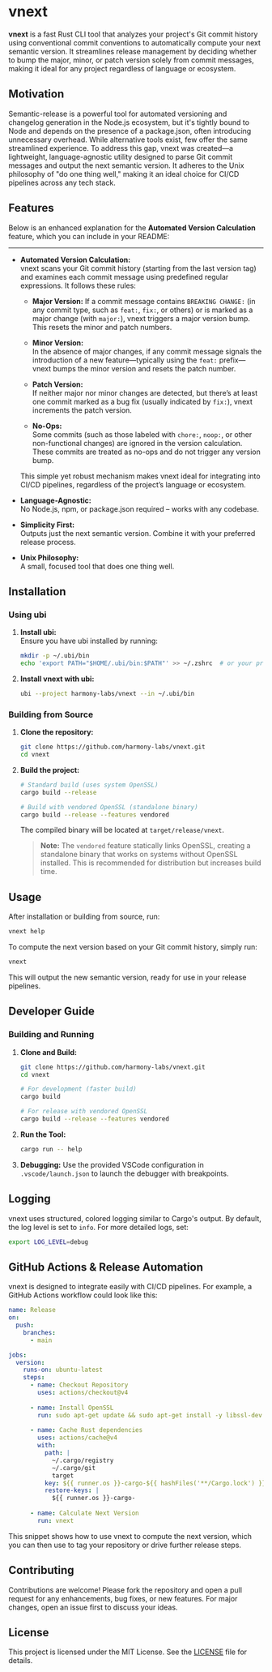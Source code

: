 # vnext

**vnext** is a fast Rust CLI tool that analyzes your project's Git commit history using conventional commit conventions to automatically compute your next semantic version. It streamlines release management by deciding whether to bump the major, minor, or patch version solely from commit messages, making it ideal for any project regardless of language or ecosystem.

## Motivation

Semantic-release is a powerful tool for automated versioning and changelog generation in the Node.js ecosystem, but it's tightly bound to Node and depends on the presence of a package.json, often introducing unnecessary overhead. While alternative tools exist, few offer the same streamlined experience. To address this gap, vnext was created—a lightweight, language-agnostic utility designed to parse Git commit messages and output the next semantic version. It adheres to the Unix philosophy of "do one thing well," making it an ideal choice for CI/CD pipelines across any tech stack.

## Features

Below is an enhanced explanation for the **Automated Version Calculation** feature, which you can include in your README:

---

- **Automated Version Calculation:**  
   vnext scans your Git commit history (starting from the last version tag) and examines each commit message using predefined regular expressions. It follows these rules:

   - **Major Version:**
      If a commit message contains `BREAKING CHANGE:` (in any commit type, such as `feat:`, `fix:`, or others) or is marked as a major change (with `major:`), vnext triggers a major version bump. This resets the minor and patch numbers.

   - **Minor Version:**  
      In the absence of major changes, if any commit message signals the introduction of a new feature—typically using the `feat:` prefix—vnext bumps the minor version and resets the patch number.

   - **Patch Version:**  
      If neither major nor minor changes are detected, but there’s at least one commit marked as a bug fix (usually indicated by `fix:`), vnext increments the patch version.

   - **No-Ops:**  
      Some commits (such as those labeled with `chore:`, `noop:`, or other non-functional changes) are ignored in the version calculation. These commits are treated as no-ops and do not trigger any version bump.

   This simple yet robust mechanism makes vnext ideal for integrating into CI/CD pipelines, regardless of the project’s language or ecosystem.
- **Language-Agnostic:**  
  No Node.js, npm, or package.json required – works with any codebase.
- **Simplicity First:**  
  Outputs just the next semantic version. Combine it with your preferred release process.
- **Unix Philosophy:**  
  A small, focused tool that does one thing well.

## Installation

### Using ubi

1. **Install ubi:**  
   Ensure you have ubi installed by running:
   ```bash
   mkdir -p ~/.ubi/bin
   echo 'export PATH="$HOME/.ubi/bin:$PATH"' >> ~/.zshrc  # or your preferred shell profile
   ```
2. **Install vnext with ubi:**  
   ```bash
   ubi --project harmony-labs/vnext --in ~/.ubi/bin
   ```

### Building from Source

1. **Clone the repository:**
   ```bash
   git clone https://github.com/harmony-labs/vnext.git
   cd vnext
   ```
2. **Build the project:**
   ```bash
   # Standard build (uses system OpenSSL)
   cargo build --release
   
   # Build with vendored OpenSSL (standalone binary)
   cargo build --release --features vendored
   ```
   The compiled binary will be located at `target/release/vnext`.

   > **Note:** The `vendored` feature statically links OpenSSL, creating a standalone binary that works on systems without OpenSSL installed. This is recommended for distribution but increases build time.

## Usage

After installation or building from source, run:
```bash
vnext help
```
To compute the next version based on your Git commit history, simply run:
```bash
vnext
```
This will output the new semantic version, ready for use in your release pipelines.

## Developer Guide

### Building and Running

1. **Clone and Build:**
   ```bash
   git clone https://github.com/harmony-labs/vnext.git
   cd vnext
   
   # For development (faster build)
   cargo build
   
   # For release with vendored OpenSSL
   cargo build --release --features vendored
   ```
2. **Run the Tool:**
   ```bash
   cargo run -- help
   ```
3. **Debugging:**
   Use the provided VSCode configuration in `.vscode/launch.json` to launch the debugger with breakpoints.

## Logging

vnext uses structured, colored logging similar to Cargo's output. By default, the log level is set to `info`. For more detailed logs, set:
```bash
export LOG_LEVEL=debug
```

## GitHub Actions & Release Automation

vnext is designed to integrate easily with CI/CD pipelines. For example, a GitHub Actions workflow could look like this:
```yaml
name: Release
on:
  push:
    branches:
      - main

jobs:
  version:
    runs-on: ubuntu-latest
    steps:
      - name: Checkout Repository
        uses: actions/checkout@v4
        
      - name: Install OpenSSL
        run: sudo apt-get update && sudo apt-get install -y libssl-dev
        
      - name: Cache Rust dependencies
        uses: actions/cache@v4
        with:
          path: |
            ~/.cargo/registry
            ~/.cargo/git
            target
          key: ${{ runner.os }}-cargo-${{ hashFiles('**/Cargo.lock') }}
          restore-keys: |
            ${{ runner.os }}-cargo-
            
      - name: Calculate Next Version
        run: vnext
```
This snippet shows how to use vnext to compute the next version, which you can then use to tag your repository or drive further release steps.

## Contributing

Contributions are welcome! Please fork the repository and open a pull request for any enhancements, bug fixes, or new features. For major changes, open an issue first to discuss your ideas.

## License

This project is licensed under the MIT License. See the [LICENSE](LICENSE) file for details.
